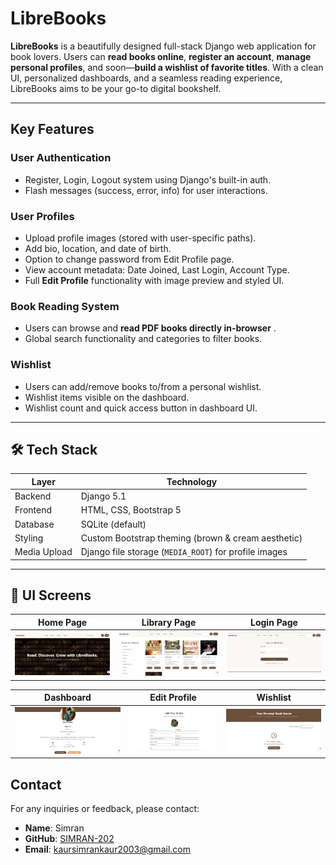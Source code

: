 # LibreBooks

**LibreBooks** is a beautifully designed full-stack Django web application for book lovers. Users can **read books online**, **register an account**, **manage personal profiles**, and soon—**build a wishlist of favorite titles**. With a clean UI, personalized dashboards, and a seamless reading experience, LibreBooks aims to be your go-to digital bookshelf.

---

## Key Features

### User Authentication

- Register, Login, Logout system using Django's built-in auth.
- Flash messages (success, error, info) for user interactions.

### User Profiles

- Upload profile images (stored with user-specific paths).
- Add bio, location, and date of birth.
- Option to change password from Edit Profile page.
- View account metadata: Date Joined, Last Login, Account Type.
- Full **Edit Profile** functionality with image preview and styled UI.

### Book Reading System

- Users can browse and **read PDF books directly in-browser** .
- Global search functionality and categories to filter books.

### Wishlist

- Users can add/remove books to/from a personal wishlist.
- Wishlist items visible on the dashboard.
- Wishlist count and quick access button in dashboard UI.

---

## 🛠️ Tech Stack

| Layer        | Technology           |
|--------------|----------------------|
| Backend      | Django 5.1           |
| Frontend     | HTML, CSS, Bootstrap 5 |
| Database     | SQLite (default)     |
| Styling      | Custom Bootstrap theming (brown & cream aesthetic) |
| Media Upload | Django file storage (`MEDIA_ROOT`) for profile images |

---

## 🎨 UI Screens

| Home Page | Library Page | Login Page |
|-----------|--------------|------------|
| ![Home](screenshots/home.png) | ![Library](screenshots/library.png) | ![Login](screenshots/login.png) |

| Dashboard | Edit Profile | Wishlist |
|-----------|--------------|----------|
| ![Dashboard](screenshots/dashboard.png) | ![Edit Profile](screenshots/edit_profile.png) | ![Wishlist](screenshots/wishlist.png) |


## Contact

For any inquiries or feedback, please contact:

- **Name**: Simran  
- **GitHub**: [SIMRAN-202](https://github.com/SIMRAN-202)  
- **Email**: kaursimrankaur2003@gmail.com
